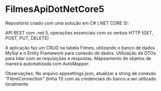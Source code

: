 # FilmesApiDotNetCore5

Repositório criado com uma solução em C# (.NET CORE 5):

API REST com .net 5, operações essenciais com os verbos HTTP (GET, POST, PUT, DELETE)

A aplicação faz um CRUD na tabela Filmes, utilizando o banco de dados MySql e o Entity Framework para conexão de dados. 
Utilização de DTOs para lidar com as requisições e respostas.
Mapeamento de objetos de maneira automatizada com AutoMapper.


Observações:
No arquivo appsettings.json, atualizar a string de conexão "FilmeConnection" (linha 11) com as credenciais do banco a ser utilizado localmente.
